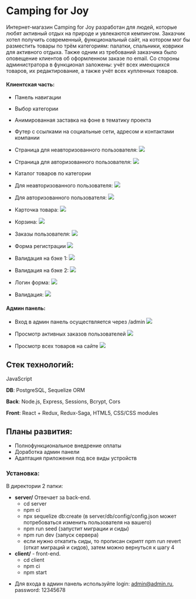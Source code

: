 # Camping for Joy

Интернет-магазин Camping for Joy разработан для людей, которые любят активный отдых на природе и увлекаются кемпингом. Заказчик хотел получить современный, функциональный сайт, на котором мог бы разместить товары по трём категориям: палатки, спальники, коврики для активного отдыха. Также одним из требований заказчика было оповещение клиентов об оформленном заказе по email.
Со стороны администратора в функционал заложены: учёт всех имеющихся товаров, их редактирование, а также учёт всех купленных товаров.

#### Клиентская часть:
- Панель навигации
- Выбор категории
- Анимированная заставка на фоне в тематику проекта
- Футер с ссылками на социальные сети, адресом и контактами компании

- Страница для неавторизованного пользователя:
![](/readme/mainWOAuth.png)

- Страница для авторизованного пользователя:
![](/readme/mainWAuth.png)

- Каталог товаров по категории
- Для неавторизованного пользователя:
![](/readme/catalogWOAuth.png)

- Для авторизованного пользователя:
![](/readme/catalogWAuth.png)

- Карточка товара:
![](/readme/productPage.png)

- Корзина:
![](/readme/cart.png)

- Заказы пользователя:
![](/readme/oredersClient.png)

- Форма регистрации
![](/readme/regForm.png)

- Валидация на бэке 1:
![](/readme/regValErr1.png)

- Валидация на бэке 2:
![](/readme/regValErr2.png)

- Логин форма:
![](/readme/loginForm.png)

- Валидация:
![](/readme/loginValErr.png)

#### Админ панель:
- Вход в админ панель осуществляется через /admin
![](/readme/adminLogin.png)

- Просмотр активных заказов пользователей
![](/readme/ordersAdmin.png)

- Просмотр всех товаров на сайте
![](/readme/porductsAdmin.png)

## Стек технологий:
JavaScript

**DB**: PostgreSQL, Sequelize ORM

**Back**: Node.js, Express, Sessions, Bcrypt, Cors

**Front**: React + Redux, Redux-Saga, HTML5, CSS/CSS modules


## Планы развития:
* Полнофункциональное внедрение оплаты
* Доработка админ панели
* Адаптация приложения под все виды устройств

### Установка:
В директории 2 папки:
* **server/** Отвечает за back-end. 
   * cd server
   * npm ci
   * npx sequelize db:create (в server/db/config/config.json может потребоваться изменить пользователя на вашего)
   * npm run seed (запустит миграции и сиды)
   * npm run dev (запуск сервера)
   * если нужно откатить сиды, то прописан скрипт npm run revert (откат миграций и сидов), затем можно вернуться к шагу 4
* **client/** - front-end. 
   * cd client 
   * npm ci
   * npm start

- Для входа в админ панель используйте login: admin@admin.ru, password: 12345678
